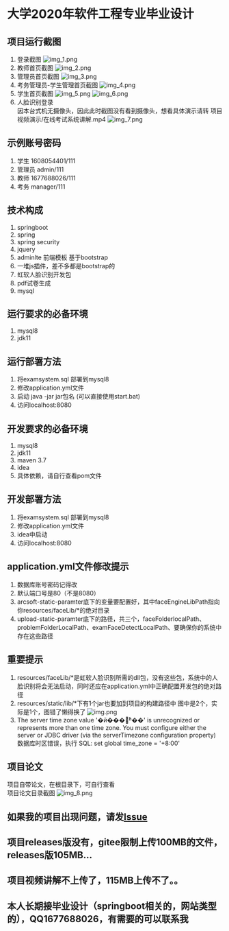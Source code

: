 # 大学2020年软件工程专业毕业设计
## 项目运行截图
1. 登录截图
    ![img_1.png](img_1.png)
2. 教师首页截图
    ![img_2.png](img_2.png)
3. 管理员首页截图
    ![img_3.png](img_3.png)
4. 考务管理员-学生管理首页截图
    ![img_4.png](img_4.png)
5. 学生首页截图
    ![img_5.png](img_5.png)
    ![img_6.png](img_6.png)
6. 人脸识别登录<br>
    因本台式机无摄像头，因此此时截图没有看到摄像头，想看具体演示请转 项目视频演示/在线考试系统讲解.mp4
    ![img_7.png](img_7.png)
## 示例账号密码
1. 学生 1608054401/111
2. 管理员 admin/111
3. 教师 1677688026/111
4. 考务 manager/111
## 技术构成
1. springboot
2. spring
3. spring security
4. jquery
5. adminlte 前端模板 基于bootstrap
6. 一堆js插件，差不多都是bootstrap的
7. 虹软人脸识别开发包
8. pdf试卷生成
9. mysql
## 运行要求的必备环境
1. mysql8
2. jdk11
## 运行部署方法
1. 将examsystem.sql 部署到mysql8
2. 修改application.yml文件
3. 启动 java -jar jar包名      (可以直接使用start.bat)
4. 访问localhost:8080
## 开发要求的必备环境
1. mysql8
2. jdk11
3. maven 3.7
4. idea
5. 具体依赖，请自行查看pom文件
## 开发部署方法
1. 将examsystem.sql 部署到mysql8
2. 修改application.yml文件
3. idea中启动
4. 访问localhost:8080
## application.yml文件修改提示
1. 数据库账号密码记得改
2. 默认端口号是80（不是8080）
3. arcsoft-static-paramter底下的变量要配置好，其中faceEngineLibPath指向你resources/faceLib/*的绝对目录
4. upload-static-paramter底下的路径，共三个，faceFolderlocalPath、problemFolderLocalPath、examFaceDetectLocalPath、要确保你的系统中存在这些路径
## 重要提示
1. resources/faceLib/*是虹软人脸识别所需的dll包，没有这些包，系统中的人脸识别将会无法启动，同时还应在application.yml中正确配置开发包的绝对路径
2. resources/static/lib/*下有1个jar也要加到项目的构建路径中 图中是2个，实际是1个，图错了懒得换了
   ![img.png](img.png)
3. The server time zone value '�й���׼ʱ��' is unrecognized or represents more than one time zone. You must configure either the server or JDBC driver (via the serverTimezone configuration property)<br>
    数据库时区错误，执行 SQL: set global time_zone = '+8:00'

## 项目论文
项目自带论文，在根目录下，可自行查看<br>项目论文目录截图
![img_8.png](img_8.png)
## 如果我的项目出现问题，请发[Issue](https://gitee.com/WangZhenCoder/examsystem/issues)
## 项目releases版没有，gitee限制上传100MB的文件，releases版105MB...
## 项目视频讲解不上传了，115MB上传不了。。
## 本人长期接毕业设计（springboot相关的，网站类型的），QQ1677688026，有需要的可以联系我

